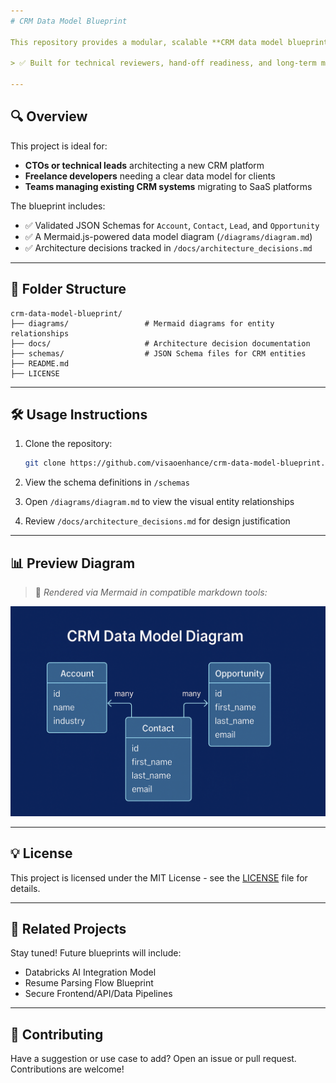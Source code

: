 ```yaml
---
# CRM Data Model Blueprint

This repository provides a modular, scalable **CRM data model blueprint** designed for SaaS solutions, system integrators, and architecture teams. It includes JSON schema definitions, a visual ERD diagram, and architecture decision records to accelerate data strategy and implementation planning.

> ✅ Built for technical reviewers, hand-off readiness, and long-term maintainability.

---
```


## 🔍 Overview
This project is ideal for:
- **CTOs or technical leads** architecting a new CRM platform
- **Freelance developers** needing a clear data model for clients
- **Teams managing existing CRM systems** migrating to SaaS platforms

The blueprint includes:
- ✅ Validated JSON Schemas for `Account`, `Contact`, `Lead`, and `Opportunity`
- ✅ A Mermaid.js-powered data model diagram (`/diagrams/diagram.md`)
- ✅ Architecture decisions tracked in `/docs/architecture_decisions.md`

---

## 📁 Folder Structure
```
crm-data-model-blueprint/
├── diagrams/                 # Mermaid diagrams for entity relationships
├── docs/                     # Architecture decision documentation
├── schemas/                  # JSON Schema files for CRM entities
├── README.md
├── LICENSE
```

---

## 🛠️ Usage Instructions
1. Clone the repository:
   ```bash
   git clone https://github.com/visaoenhance/crm-data-model-blueprint.git
   ```

2. View the schema definitions in `/schemas`
3. Open `/diagrams/diagram.md` to view the visual entity relationships
4. Review `/docs/architecture_decisions.md` for design justification

---

## 📊 Preview Diagram
> 📌 *Rendered via Mermaid in compatible markdown tools:*

![CRM Diagram Example](diagrams/diagram-preview.png)

---

## 💡 License
This project is licensed under the MIT License - see the [LICENSE](./LICENSE) file for details.

---

## 🔗 Related Projects
Stay tuned! Future blueprints will include:
- Databricks AI Integration Model
- Resume Parsing Flow Blueprint
- Secure Frontend/API/Data Pipelines

---

## 🤝 Contributing
Have a suggestion or use case to add? Open an issue or pull request. Contributions are welcome!

